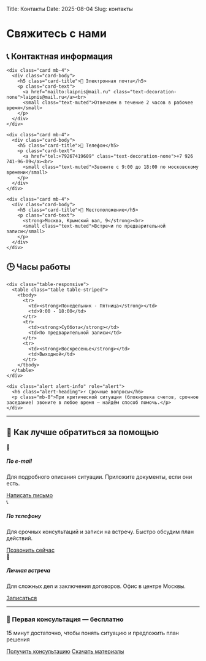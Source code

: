 Title: Контакты
Date: 2025-08-04
Slug: контакты

# Свяжитесь с нами

<div class="row">
  <div class="col-lg-6">
    <h2>📞 Контактная информация</h2>
    
    <div class="card mb-4">
      <div class="card-body">
        <h5 class="card-title">📧 Электронная почта</h5>
        <p class="card-text">
          <a href="mailto:laipnis@mail.ru" class="text-decoration-none">laipnis@mail.ru</a><br>
          <small class="text-muted">Отвечаем в течение 2 часов в рабочее время</small>
        </p>
      </div>
    </div>
    
    <div class="card mb-4">
      <div class="card-body">
        <h5 class="card-title">📱 Телефон</h5>
        <p class="card-text">
          <a href="tel:+79267419609" class="text-decoration-none">+7 926 741-96-09</a><br>
          <small class="text-muted">Звоните с 9:00 до 18:00 по московскому времени</small>
        </p>
      </div>
    </div>
    
    <div class="card mb-4">
      <div class="card-body">
        <h5 class="card-title">📍 Местоположение</h5>
        <p class="card-text">
          <strong>Москва, Крымский вал, 9</strong><br>
          <small class="text-muted">Встречи по предварительной записи</small>
        </p>
      </div>
    </div>
  </div>
  
  <div class="col-lg-6">
    <h2>🕒 Часы работы</h2>
    
    <div class="table-responsive">
      <table class="table table-striped">
        <tbody>
          <tr>
            <td><strong>Понедельник - Пятница</strong></td>
            <td>9:00 - 18:00</td>
          </tr>
          <tr>
            <td><strong>Суббота</strong></td>
            <td>По предварительной записи</td>
          </tr>
          <tr>
            <td><strong>Воскресенье</strong></td>
            <td>Выходной</td>
          </tr>
        </tbody>
      </table>
    </div>
    
    <div class="alert alert-info" role="alert">
      <h6 class="alert-heading">⚡ Срочные вопросы</h6>
      <p class="mb-0">При критической ситуации (блокировка счетов, срочное заседание) звоните в любое время — найдём способ помочь.</p>
    </div>
  </div>
</div>

---

## 📝 Как лучше обратиться за помощью

<div class="row">
  <div class="col-md-4">
    <div class="card h-100">
      <div class="card-body text-center">
        <div class="display-4 text-primary">📧</div>
        <h5 class="card-title">По e-mail</h5>
        <p class="card-text">Для подробного описания ситуации. Приложите документы, если они есть.</p>
        <a href="mailto:laipnis@mail.ru?subject=Консультация по налоговому праву" class="btn btn-outline-primary">Написать письмо</a>
      </div>
    </div>
  </div>
  <div class="col-md-4">
    <div class="card h-100">
      <div class="card-body text-center">
        <div class="display-4 text-success">📞</div>
        <h5 class="card-title">По телефону</h5>
        <p class="card-text">Для срочных консультаций и записи на встречу. Быстро обсудим план действий.</p>
        <a href="tel:+79267419609" class="btn btn-outline-success">Позвонить сейчас</a>
      </div>
    </div>
  </div>
  <div class="col-md-4">
    <div class="card h-100">
      <div class="card-body text-center">
        <div class="display-4 text-info">🤝</div>
        <h5 class="card-title">Личная встреча</h5>
        <p class="card-text">Для сложных дел и заключения договоров. Офис в центре Москвы.</p>
        <a href="mailto:laipnis@mail.ru?subject=Запись на встречу" class="btn btn-outline-info">Записаться</a>
      </div>
    </div>
  </div>
</div>

---

<div class="bg-light p-4 rounded mt-5">
  <h3 class="text-center">💼 Первая консультация — бесплатно</h3>
  <p class="text-center lead">15 минут достаточно, чтобы понять ситуацию и предложить план решения</p>
  <div class="text-center">
    <a href="mailto:laipnis@mail.ru?subject=Бесплатная консультация" class="btn btn-primary btn-lg me-3">Получить консультацию</a>
    <a href="../leadmagnets" class="btn btn-outline-secondary btn-lg">Скачать материалы</a>
  </div>
</div>